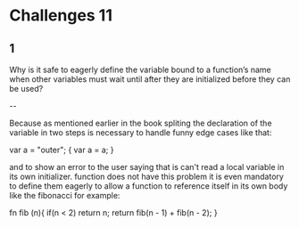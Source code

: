# Challenges 11

## 1

Why is it safe to eagerly define the variable bound to a function’s name when other variables must wait until after they are initialized before they can be used?

--

Because as mentioned earlier in the book spliting the declaration of the variable in two steps is necessary to handle
funny edge cases like that:

var a = "outer";
{
var a = a;
}

and to show an error to the user saying that is can't read a local variable in its own initializer.
function does not have this problem it is even mandatory to define them eagerly to allow a function
to reference itself in its own body like the fibonacci for example:

fn fib (n){
if(n < 2) return n;
return fib(n - 1) + fib(n - 2);
}
